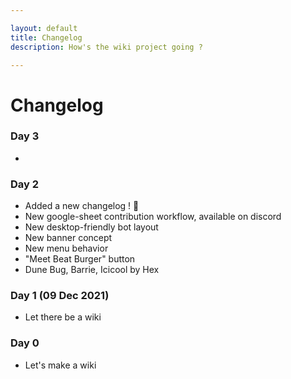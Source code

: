 ```yaml
---

layout: default
title: Changelog
description: How's the wiki project going ?

---
```


# Changelog

### Day 3

- 

### Day 2

- Added a new changelog ! 🥳
- New google-sheet contribution workflow, available on discord
- New desktop-friendly bot layout
- New banner concept
- New menu behavior
- "Meet Beat Burger" button
- Dune Bug, Barrie, Icicool by Hex

### Day 1 (09 Dec 2021)

- Let there be a wiki

### Day 0

- Let's make a wiki

